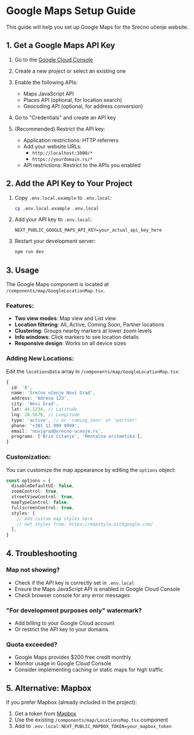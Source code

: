# Google Maps Setup Guide

This guide will help you set up Google Maps for the Srećno učenje website.

## 1. Get a Google Maps API Key

1. Go to the [Google Cloud Console](https://console.cloud.google.com/)
2. Create a new project or select an existing one
3. Enable the following APIs:
   - Maps JavaScript API
   - Places API (optional, for location search)
   - Geocoding API (optional, for address conversion)

4. Go to "Credentials" and create an API key
5. (Recommended) Restrict the API key:
   - Application restrictions: HTTP referrers
   - Add your website URLs:
     - `http://localhost:3000/*`
     - `https://yourdomain.rs/*`
   - API restrictions: Restrict to the APIs you enabled

## 2. Add the API Key to Your Project

1. Copy `.env.local.example` to `.env.local`:
   ```bash
   cp .env.local.example .env.local
   ```

2. Add your API key to `.env.local`:
   ```
   NEXT_PUBLIC_GOOGLE_MAPS_API_KEY=your_actual_api_key_here
   ```

3. Restart your development server:
   ```bash
   npm run dev
   ```

## 3. Usage

The Google Maps component is located at `/components/map/GoogleLocationMap.tsx`.

### Features:
- **Two view modes**: Map view and List view
- **Location filtering**: All, Active, Coming Soon, Partner locations
- **Clustering**: Groups nearby markers at lower zoom levels
- **Info windows**: Click markers to see location details
- **Responsive design**: Works on all device sizes

### Adding New Locations:

Edit the `locationsData` array in `/components/map/GoogleLocationMap.tsx`:

```typescript
{
  id: '8',
  name: 'Srećno učenje Novi Grad',
  address: 'Adresa 123',
  city: 'Novi Grad',
  lat: 44.1234, // Latitude
  lng: 20.5678, // Longitude
  type: 'active', // or 'coming_soon' or 'partner'
  phone: '+381 11 999 9999',
  email: 'novigrad@srecno-ucenje.rs',
  programs: ['Brzo čitanje', 'Mentalna aritmetika'],
}
```

### Customization:

You can customize the map appearance by editing the `options` object:

```typescript
const options = {
  disableDefaultUI: false,
  zoomControl: true,
  streetViewControl: true,
  mapTypeControl: false,
  fullscreenControl: true,
  styles: [
    // Add custom map styles here
    // Get styles from: https://mapstyle.withgoogle.com/
  ],
}
```

## 4. Troubleshooting

### Map not showing?
- Check if the API key is correctly set in `.env.local`
- Ensure the Maps JavaScript API is enabled in Google Cloud Console
- Check browser console for any error messages

### "For development purposes only" watermark?
- Add billing to your Google Cloud account
- Or restrict the API key to your domains

### Quota exceeded?
- Google Maps provides $200 free credit monthly
- Monitor usage in Google Cloud Console
- Consider implementing caching or static maps for high traffic

## 5. Alternative: Mapbox

If you prefer Mapbox (already included in the project):
1. Get a token from [Mapbox](https://www.mapbox.com/)
2. Use the existing `/components/map/LocationsMap.tsx` component
3. Add to `.env.local`: `NEXT_PUBLIC_MAPBOX_TOKEN=your_mapbox_token`
